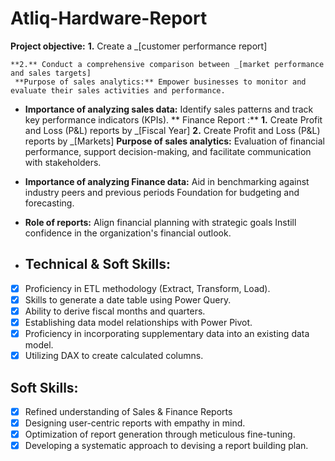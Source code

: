 # Atliq-Hardware-Report
**Project objective:** 
 **1.** Create a _[customer performance report]

    **2.** Conduct a comprehensive comparison between _[market performance and sales targets]
     **Purpose of sales analytics:** Empower businesses to monitor and evaluate their sales activities and performance.

- **Importance of analyzing sales data:** Identify sales patterns and track key performance indicators (KPIs).
** Finance Report :**
  **1.** Create Profit and Loss (P&L) reports by _[Fiscal Year]
  **2.** Create Profit and Loss (P&L) reports by _[Markets]
  **Purpose of sales analytics:** Evaluation of financial performance, support decision-making, and facilitate communication with stakeholders.

- **Importance of analyzing Finance data:** Aid in benchmarking against industry peers and previous periods Foundation for budgeting and forecasting.

- **Role of reports:** Align financial planning with strategic goals Instill confidence in the organization's financial outlook.
- ## Technical & Soft Skills:
- [x]	Proficiency in ETL methodology (Extract, Transform, Load).
- [x]	Skills to generate a date table using Power Query.
- [x]	Ability to derive fiscal months and quarters.
- [x]	Establishing data model relationships with Power Pivot.
- [x]	Proficiency in incorporating supplementary data into an existing data model.
- [x]	Utilizing DAX to create calculated columns.

## Soft Skills:
- [x]	Refined understanding of Sales & Finance Reports
- [x]	Designing user-centric reports with empathy in mind.
- [x]	Optimization of report generation through meticulous fine-tuning.
- [x]	Developing a systematic approach to devising a report building plan.

